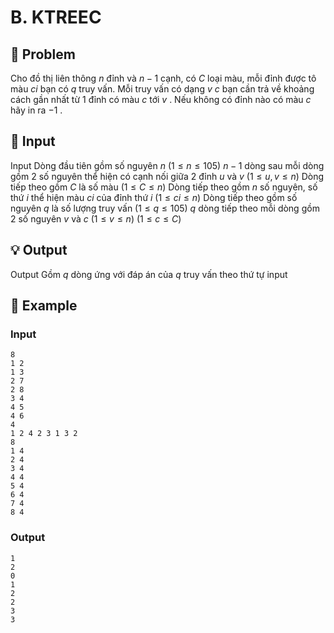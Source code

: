 # B. KTREEC

## 📖 Problem

Cho đồ thị liên thông
$n$
đỉnh và
$n- 1$
cạnh, có
$C$
loại màu, mỗi đỉnh được tô màu
$ci$
bạn có
$q$
truy vấn. Mỗi truy vấn có dạng
$v$
$c$
bạn cần trả về khoảng cách gần nhất từ
$1$
đỉnh có màu
$c$
tới
$v$
.
Nếu không có đỉnh nào có màu
$c$
hãy in ra
$- 1$
.


## 🧩 Input

Input
Dòng đầu tiên gồm số nguyên
$n$
$(1 ≤n≤ 105)$
$n- 1$
dòng sau mỗi dòng gồm
$2$
số nguyên thể hiện có cạnh nối giữa
$2$
đỉnh
$u$
và
$v$
$(1 ≤u,v≤n)$
Dòng tiếp theo gồm
$C$
là số màu
$(1 ≤C≤n)$
Dòng tiếp theo gồm
$n$
số nguyên, số thứ
$i$
thể hiện màu
$ci$
của đỉnh thứ
$i$
$(1 ≤ci≤n)$
Dòng tiếp theo gồm số nguyên
$q$
là số lượng truy vấn
$(1 ≤q≤ 105)$
$q$
dòng tiếp theo mỗi dòng gồm
$2$
số nguyên
$v$
và
$c$
$(1 ≤v≤n)$
$(1 ≤c≤C)$


## 💡 Output

Output
Gồm
$q$
dòng ứng với đáp án của
$q$
truy vấn theo thứ tự input


## 🧠 Example

### Input

```text
8
1 2
1 3
2 7
2 8
3 4
4 5
4 6
4
1 2 4 2 3 1 3 2
8
1 4
2 4
3 4
4 4
5 4
6 4
7 4
8 4
```

### Output

```text
1
2
0
1
2
2
3
3
```


